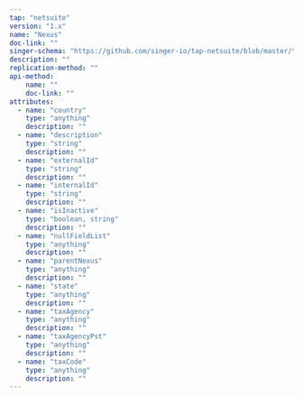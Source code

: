 ```yaml
---
tap: "netsuite"
version: "1.x"
name: "Nexus"
doc-link: ""
singer-schema: "https://github.com/singer-io/tap-netsuite/blob/master/tap_netsuite/schemas/Nexus.json"
description: ""
replication-method: ""
api-method:
    name: ""
    doc-link: ""
attributes:
  - name: "country"
    type: "anything"
    description: ""
  - name: "description"
    type: "string"
    description: ""
  - name: "externalId"
    type: "string"
    description: ""
  - name: "internalId"
    type: "string"
    description: ""
  - name: "isInactive"
    type: "boolean, string"
    description: ""
  - name: "nullFieldList"
    type: "anything"
    description: ""
  - name: "parentNexus"
    type: "anything"
    description: ""
  - name: "state"
    type: "anything"
    description: ""
  - name: "taxAgency"
    type: "anything"
    description: ""
  - name: "taxAgencyPst"
    type: "anything"
    description: ""
  - name: "taxCode"
    type: "anything"
    description: ""
---
```

